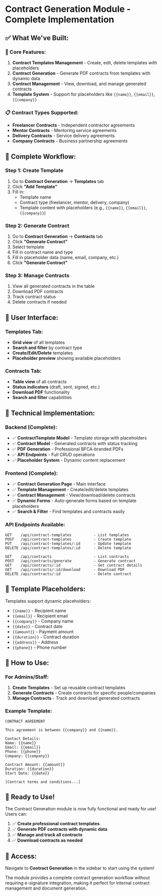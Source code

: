 # Contract Generation Module - Complete Implementation

## ✅ **What We've Built:**

### **🎯 Core Features:**
1. **Contract Templates Management** - Create, edit, delete templates with placeholders
2. **Contract Generation** - Generate PDF contracts from templates with dynamic data
3. **Contract Management** - View, download, and manage generated contracts
4. **Template System** - Support for placeholders like `{{name}}`, `{{email}}`, `{{company}}`

### **📋 Contract Types Supported:**
- **Freelancer Contracts** - Independent contractor agreements
- **Mentor Contracts** - Mentoring service agreements  
- **Delivery Contracts** - Service delivery agreements
- **Company Contracts** - Business partnership agreements

## 🚀 **Complete Workflow:**

### **Step 1: Create Template**
1. Go to **Contract Generation** → **Templates** tab
2. Click **"Add Template"**
3. Fill in:
   - Template name
   - Contract type (freelancer, mentor, delivery, company)
   - Template content with placeholders (e.g., `{{name}}`, `{{email}}`, `{{company}}`)

### **Step 2: Generate Contract**
1. Go to **Contract Generation** → **Contracts** tab
2. Click **"Generate Contract"**
3. Select template
4. Fill in contract name and type
5. Fill in placeholder data (name, email, company, etc.)
6. Click **"Generate Contract"**

### **Step 3: Manage Contracts**
1. View all generated contracts in the table
2. Download PDF contracts
3. Track contract status
4. Delete contracts if needed

## 🎨 **User Interface:**

### **Templates Tab:**
- **Grid view** of all templates
- **Search and filter** by contract type
- **Create/Edit/Delete** templates
- **Placeholder preview** showing available placeholders

### **Contracts Tab:**
- **Table view** of all contracts
- **Status indicators** (draft, sent, signed, etc.)
- **Download PDF** functionality
- **Search and filter** capabilities

## 🔧 **Technical Implementation:**

### **Backend (Complete):**
- ✅ **ContractTemplate Model** - Template storage with placeholders
- ✅ **Contract Model** - Generated contracts with status tracking
- ✅ **PDF Generation** - Professional BFCA-branded PDFs
- ✅ **API Endpoints** - Full CRUD operations
- ✅ **Placeholder System** - Dynamic content replacement

### **Frontend (Complete):**
- ✅ **Contract Generation Page** - Main interface
- ✅ **Template Management** - Create/edit/delete templates
- ✅ **Contract Management** - View/download/delete contracts
- ✅ **Dynamic Forms** - Auto-generate forms based on template placeholders
- ✅ **Search & Filter** - Find templates and contracts easily

### **API Endpoints Available:**
```
GET    /api/contract-templates          - List templates
POST   /api/contract-templates          - Create template
PUT    /api/contract-templates/:id      - Update template
DELETE /api/contract-templates/:id      - Delete template

GET    /api/contracts                   - List contracts
POST   /api/contracts/generate          - Generate contract
GET    /api/contracts/:id               - Get contract details
GET    /api/contracts/:id/download      - Download PDF
DELETE /api/contracts/:id               - Delete contract
```

## 📝 **Template Placeholders:**

Templates support dynamic placeholders:
- `{{name}}` - Recipient name
- `{{email}}` - Recipient email
- `{{company}}` - Company name
- `{{date}}` - Contract date
- `{{amount}}` - Payment amount
- `{{duration}}` - Contract duration
- `{{address}}` - Address
- `{{phone}}` - Phone number

## 🎯 **How to Use:**

### **For Admins/Staff:**
1. **Create Templates** - Set up reusable contract templates
2. **Generate Contracts** - Create contracts for specific people/companies
3. **Manage Contracts** - Track and download generated contracts

### **Example Template:**
```
CONTRACT AGREEMENT

This agreement is between {{company}} and {{name}}.

Contact Details:
Name: {{name}}
Email: {{email}}
Phone: {{phone}}
Company: {{company}}

Contract Amount: {{amount}}
Duration: {{duration}}
Start Date: {{date}}

[Contract terms and conditions...]
```

## 🚀 **Ready to Use!**

The Contract Generation module is now fully functional and ready for use! Users can:

1. ✅ **Create professional contract templates**
2. ✅ **Generate PDF contracts with dynamic data**
3. ✅ **Manage and track all contracts**
4. ✅ **Download contracts as needed**

## 📍 **Access:**

Navigate to **Contract Generation** in the sidebar to start using the system!

The module provides a complete contract generation workflow without requiring e-signature integration, making it perfect for internal contract management and document generation.
